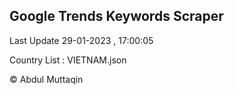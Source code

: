 

## Google Trends Keywords Scraper 
 
Last Update 29-01-2023 , 17:00:05

Country List :
VIETNAM.json



© Abdul Muttaqin 
